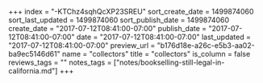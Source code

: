 +++
index = "-KTChz4sqhQcXP23SREU"
sort_create_date = 1499874060
sort_last_updated = 1499874060
sort_publish_date = 1499874060
create_date = "2017-07-12T08:41:00-07:00"
publish_date = "2017-07-12T08:41:00-07:00"
date = "2017-07-12T08:41:00-07:00"
last_updated = "2017-07-12T08:41:00-07:00"
preview_url = "b176d18e-a26c-e5b3-aa02-ba9ec5146d61"
name = "collectors"
title = "collectors"
is_column = false
reviews_tags = ""
notes_tags = ["notes/bookselling-still-legal-in-california.md"]
+++

